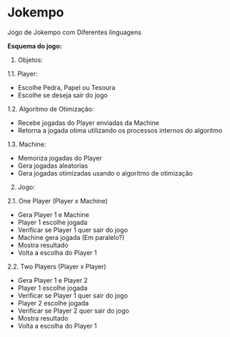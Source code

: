 # Jokempo
Jogo de Jokempo com Diferentes linguagens

**Esquema do jogo:**
1. Objetos:

1.1. Player:
- Escolhe Pedra, Papel ou Tesoura
- Escolhe se deseja sair do jogo

1.2. Algoritmo de Otimização:
- Recebe jogadas do Player enviadas da Machine
- Retorna a jogada otima utilizando os processos internos do algoritmo

1.3. Machine:
- Memoriza jogadas do Player
- Gera jogadas aleatorias
- Gera jogadas otimizadas usando o algoritmo de otimização

2. Jogo:

2.1. One Player (Player x Machine)
- Gera Player 1 e Machine
- Player 1 escolhe jogada
- Verificar se Player 1 quer sair do jogo
- Machine gera jogada (Em paralelo?)
- Mostra resultado
- Volta a escolha do Player 1

2.2. Two Players (Player x Player)
- Gera Player 1 e Player 2
- Player 1 escolhe jogada
- Verificar se Player 1 quer sair do jogo
- Player 2 escolhe jogada
- Verificar se Player 2 quer sair do jogo
- Mostra resultado
- Volta a escolha do Player 1
